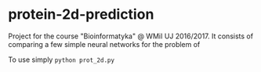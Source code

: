 # protein-2d-prediction
Project for the course "Bioinformatyka" @ WMiI UJ 2016/2017. It consists of comparing a few simple neural networks for the problem of 

To use simply ```python prot_2d.py```
